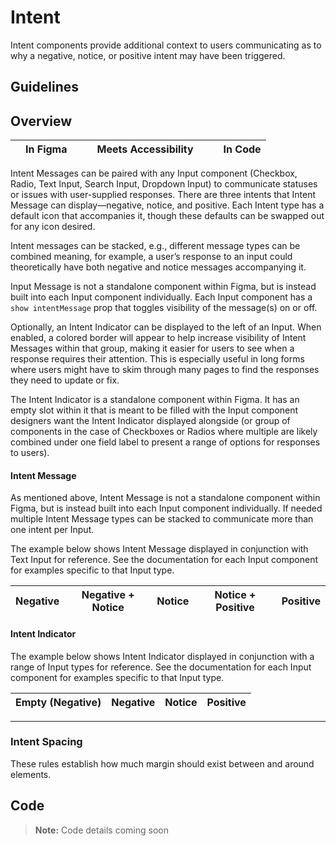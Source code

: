 # Intent

Intent components provide additional context to users communicating as to why a negative, notice, or positive intent may have been triggered.

## Guidelines

## Overview

|     | In Figma |     |     | Meets Accessibility |     |     | In Code |
| --- | -------- | --- | --- | ------------------- | --- | --- | ------- |

Intent Messages can be paired with any Input component (Checkbox, Radio, Text Input, Search Input, Dropdown Input) to communicate statuses or issues with user-supplied responses. There are three intents that Intent Message can display—negative, notice, and positive. Each Intent type has a default icon that accompanies it, though these defaults can be swapped out for any icon desired.

Intent messages can be stacked, e.g., different message types can be combined meaning, for example, a user’s response to an input could theoretically have both negative and notice messages accompanying it.

Input Message is not a standalone component within Figma, but is instead built into each Input component individually. Each Input component has a `show intentMessage` prop that toggles visibility of the message(s) on or off.

Optionally, an Intent Indicator can be displayed to the left of an Input. When enabled, a colored border will appear to help increase visibility of Intent Messages within that group, making it easier for users to see when a response requires their attention. This is especially useful in long forms where users might have to skim through many pages to find the responses they need to update or fix.

The Intent Indicator is a standalone component within Figma. It has an empty slot within it that is meant to be filled with the Input component designers want the Intent Indicator displayed alongside (or group of components in the case of Checkboxes or Radios where multiple are likely combined under one field label to present a range of options for responses to users).

#### Intent Message

As mentioned above, Intent Message is not a standalone component within Figma, but is instead built into each Input component individually. If needed multiple Intent Message types can be stacked to communicate more than one intent per Input.

The example below shows Intent Message displayed in conjunction with Text Input for reference. See the documentation for each Input component for examples specific to that Input type.

| Negative | Negative + Notice | Notice | Notice + Positive | Positive |
| -------- | ----------------- | ------ | ----------------- | -------- |

#### Intent Indicator

The example below shows Intent Indicator displayed in conjunction with a range of Input types for reference. See the documentation for each Input component for examples specific to that Input type.

| Empty (Negative) | Negative | Notice | Positive |
| ---------------- | -------- | ------ | -------- |

---

### Intent Spacing

These rules establish how much margin should exist between and around elements.

## Code

> **Note:** Code details coming soon
